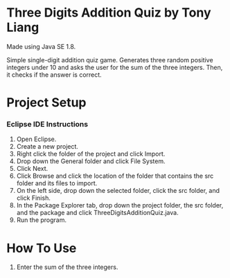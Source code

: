 # Three Digits Addition Quiz by Tony Liang

Made using Java SE 1.8.

Simple single-digit addition quiz game. Generates three random positive integers under 10 and asks the user for the sum of the three integers. Then, it checks if the answer is correct.

# Project Setup

### Eclipse IDE Instructions
1. Open Eclipse.
2. Create a new project.
3. Right click the folder of the project and click Import.
4. Drop down the General folder and click File System.
5. Click Next.
6. Click Browse and click the location of the folder that contains the src folder and its files to import.
7. On the left side, drop down the selected folder, click the src folder, and click Finish.
8. In the Package Explorer tab, drop down the project folder, the src folder, and the package and click ThreeDigitsAdditionQuiz.java.
9. Run the program.

# How To Use
1. Enter the sum of the three integers.